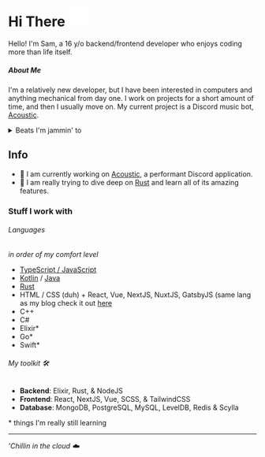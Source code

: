 <h1>    
  Hi There
  <img src="wave.svg" width="40" height="40" alt="heyo">
</h1>
Hello! I'm Sam, a 16 y/o backend/frontend developer who enjoys coding more than life itself.

##### About Me

I'm a relatively new developer, but I have been interested in computers and anything mechanical from day one. I work on projects for a short amount of time, and then I usually move on. My current project is a Discord music bot, [Acoustic](https://github.com/acousticly).

<details>
  <summary>Beats I'm jammin' to</summary>
  <a href=https://spotify-github-profile.vercel.app/api/view?uid=eszli7hrnvlnbd287ncscgu3q&redirect=true">
    <img alt="Spotify" src="https://spotify-github-profile.vercel.app/api/view?uid=eszli7hrnvlnbd287ncscgu3q&cover_image=false&theme=default">
  </a>
</details>

## Info

- **🔭** I am currently working on [Acoustic](https://github.com/acousticly), a performant Discord application.
- **🌱** I am really trying to dive deep on [Rust](https://www.rust-lang.org/learn/get-started) and learn all of its amazing features.

### Stuff I work with

###### Languages

_in order of my comfort level_

- [TypeScript / JavaScript](https://www.typescriptlang.org)
- [Kotlin](https://kotlinlang.org/) / [Java](https://github.com/openjdk/jdk/blob/master/doc/building.md)
- [Rust](https://www.rust-lang.org/learn/get-started)
- HTML / CSS (duh) + React, Vue, NextJS, NuxtJS, GatsbyJS (same lang as my blog check it out [here](https://blog.jevestobs.dev)
- C++
- C#
- Elixir\*
- Go\*
- Swift\*

###### My toolkit 🛠️

- **Backend**: Elixir, Rust, & NodeJS
- **Frontend**: React, NextJS, Vue, SCSS, & TailwindCSS
- **Database**: MongoDB, PostgreSQL, MySQL, LevelDB, Redis & Scylla

\* things I'm really still learning

---

<em>'Chillin in the cloud ☁️</em>
